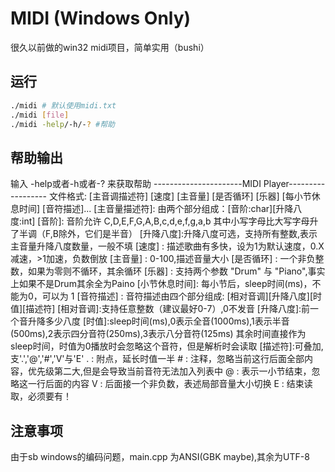 # MIDI (Windows Only)
很久以前做的win32 midi项目，简单实用（bushi）
## 运行
```bash
./midi # 默认使用midi.txt
./midi [file]
./midi -help/-h/-? #帮助
```
## 帮助输出
输入 -help或者-h或者-? 来获取帮助
----------------------MIDI Player------------------
文件格式:
[主音调描述符] [速度] [主音量] [是否循环] [乐器] [每小节休息时间] [音符描述]...
[主音量描述符]: 由两个部分组成：[音阶:char][升降八度:int]
                    [音阶]: 音阶允许 C,D,E,F,G,A,B,c,d,e,f,g,a,b
                其中小写字母比大写字母升了半调（F,B除外，它们是半音）
                    [升降八度]:升降八度可选，支持所有整数,表示主音量升降八度数量，一般不填
[速度]        : 描述歌曲有多快，设为1为默认速度，0.X减速，>1加速，负数倒放
[主音量]      : 0-100,描述音量大小
[是否循环]    : 一个非负整数，如果为零则不循环，其余循环
[乐器]        : 支持两个参数 "Drum" 与 "Piano",事实上如果不是Drum其余全为Paino
[小节休息时间]: 每小节后，sleep时间(ms)，不能为0，可以为 1
[音符描述]    : 音符描述由四个部分组成: [相对音调][升降八度][时值][描述符]
                    [相对音调]:支持任意整数（建议最好0-7）,0不发音
                    [升降八度]:前一个音升降多少八度
                    [时值]:sleep时间(ms),0表示全音(1000ms),1表示半音(500ms),2表示四分音符(250ms),3表示八分音符(125ms)
                其余时间直接作为sleep时间，时值为0播放时会忽略这个音符，但是解析时会读取
                    [描述符]:可叠加,支'.','@','#','V'与'E'
                             . : 附点，延长时值一半
                             # : 注释，忽略当前这行后面全部内容，优先级第二大,但是会导致当前音符无法加入列表中
                             @ : 表示一小节结束，忽略这一行后面的内容
                             V : 后面接一个非负数，表述局部音量大小切换
                             E : 结束读取，必须要有！
## 注意事项
由于sb windows的编码问题，main.cpp 为ANSI(GBK maybe),其余为UTF-8
